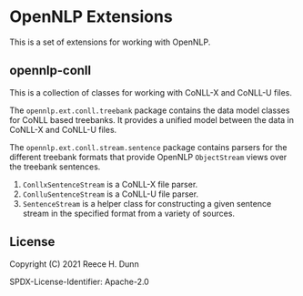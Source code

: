 # OpenNLP Extensions
This is a set of extensions for working with OpenNLP.

## opennlp-conll
This is a collection of classes for working with CoNLL-X and CoNLL-U files.

The `opennlp.ext.conll.treebank` package contains the data model classes for
CoNLL based treebanks. It provides a unified model between the data in
CoNLL-X and CoNLL-U files.

The `opennlp.ext.conll.stream.sentence` package contains parsers for the
different treebank formats that provide OpenNLP `ObjectStream` views over the
treebank sentences.
1. `ConllxSentenceStream` is a CoNLL-X file parser.
2. `ConlluSentenceStream` is a CoNLL-U file parser.
3. `SentenceStream` is a helper class for constructing a given sentence stream
   in the specified format from a variety of sources.

## License
Copyright (C) 2021 Reece H. Dunn

SPDX-License-Identifier: Apache-2.0

